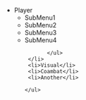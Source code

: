 <html>
  <head>
    <title></title>
    <link rel="stylesheet" type="text/css" href="global.css">
  </head>
  <body>
   <ul class="list">
     <li>Player
         <ul>
           <li>SubMenu1</li>
            <li>SubMenu2</li>
           <li>SubMenu3</li>
           <li>SubMenu4</li>

              
           </ul>
     </li>
     <li>Visual</li>
     <li>Coambat</li>
     <li>Another</li>

    </ul>
   </body>
   </html>

